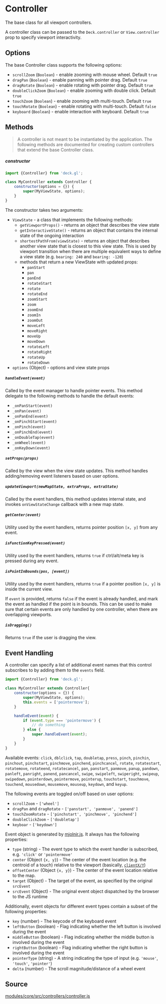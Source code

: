# Controller

The base class for all viewport controllers.

A controller class can be passed to the `Deck.controller` or `View.controller` prop to specify viewport interactivity.


## Options

The base Controller class supports the following options:

* `scrollZoom` (`Boolean`) - enable zooming with mouse wheel. Default `true`
* `dragPan` (`Boolean`) - enable panning with pointer drag. Default `true`
* `dragRotate` (`Boolean`) - enable rotating with pointer drag. Default `true`
* `doubleClickZoom` (`Boolean`) - enable zooming with double click. Default `true`
* `touchZoom` (`Boolean`) - enable zooming with multi-touch. Default `true`
* `touchRotate` (`Boolean`) - enable rotating with multi-touch. Default `false`
* `keyboard` (`Boolean`) - enable interaction with keyboard. Default `true`


## Methods

> A controller is not meant to be instantiated by the application. The following methods are documented for creating custom controllers that extend the base Controller class.

##### constructor

```js
import {Controller} from 'deck.gl';

class MyController extends Controller {
    constructor(options = {}) {
        super(MyViewState, options);
    }
}
```

The constructor takes two arguments:

* `ViewState` - a class that implements the following methods:
  - `getViewportProps()` - returns an object that describes the view state
  - `getInteractiveState()` - returns an object that contains the internal state of the ongoing interaction
  - `shortestPathFrom(viewState)` - returns an object that describes another view state that is closest to this view state. This is used by viewport transition when there are multiple equivalent ways to define a view state (e.g. `bearing: 240` and `bearing: -120`)
  - methods that return a new ViewState with updated props:
    + `panStart`
    + `pan`
    + `panEnd`
    + `rotateStart`
    + `rotate`
    + `rotateEnd`
    + `zoomStart`
    + `zoom`
    + `zoomEnd`
    + `zoomIn`
    + `zoomOut`
    + `moveLeft`
    + `moveRight`
    + `moveUp`
    + `moveDown`
    + `rotateLeft`
    + `rotateRight`
    + `rotateUp`
    + `rotateDown`
* `options` (Object) - options and view state props


##### `handleEvent(event)`

Called by the event manager to handle pointer events. This method delegate to the following methods to handle the default events:

* `_onPanStart(event)`
* `_onPan(event)`
* `_onPanEnd(event)`
* `_onPinchStart(event)`
* `_onPinch(event)`
* `_onPinchEnd(event)`
* `_onDoubleTap(event)`
* `_onWheel(event)`
* `_onKeyDown(event)`

##### `setProps(props)`

Called by the view when the view state updates. This method handles adding/removing event listeners based on user options.

##### `updateViewport(newMapState, extraProps, extraState)`

Called by the event handlers, this method updates internal state, and invokes `onViewStateChange` callback with a new map state.

##### `getCenter(event)`

Utility used by the event handlers, returns pointer position `[x, y]` from any event.

##### `isFunctionKeyPressed(event)`

Utility used by the event handlers, returns `true` if ctrl/alt/meta key is pressed during any event.

##### `isPointInBounds(pos, [event])`

Utility used by the event handlers, returns `true` if a pointer position `[x, y]` is inside the current view.

If `event` is provided, returns `false` if the event is already handled, and mark the event as handled if the point is in bounds. This can be used to make sure that certain events are only handled by one controller, when there are overlapping viewports.

##### `isDragging()`

Returns `true` if the user is dragging the view.



## Event Handling

A controller can specify a list of additional event names that this control subscribes to by adding them to the `events` field.

```js
import {Controller} from 'deck.gl';

class MyController extends Controller{
    constructor(options = {}) {
        super(MyViewState, options);
        this.events = ['pointermove'];
    }

    handleEvent(event) {
        if (event.type === 'pointermove') {
            // do something
        } else {
            super.handleEvent(event);
        }
    }
}
```

Available events: `click`, `dblclick`, `tap`, `doubletap`, `press`, `pinch`, `pinchin`, `pinchout`, `pinchstart`, `pinchmove`, `pinchend`, `pinchcancel`, `rotate`, `rotatestart`, `rotatemove`, `rotateend`, `rotatecancel`, `pan`, `panstart`, `panmove`, `panup`, `pandown`, `panleft`, `panright`, `panend`, `pancancel`, `swipe`, `swipeleft`, `swiperight`, `swipeup`, `swipedown`, `pointerdown`, `pointermove`, `pointerup`, `touchstart`, `touchmove`, `touchend`, `mousedown`, `mousemove`, `mouseup`, `keydown`, and `keyup`.

The following events are toggled on/off based on user options:

* `scrollZoom` - `['wheel']`
* `dragPan` and `dragRotate` - `['panstart', 'panmove', 'panend']`
* `touchZoomRotate` - `['pinchstart', 'pinchmove', 'pinchend']`
* `doubleClickZoom` - `['doubletap']`
* `keyboar` - `['keydown']`

Event object is generated by [mjolnir.js](https://github.com/uber-web/mjolnir.js). It always has the following properties:

* `type` (string) -  The event type to which the event handler is subscribed, e.g. `'click'` or `'pointermove'`
* `center` (Object `{x, y}`) - The center of the event location (e.g. the centroid of a touch) relative to the viewport (basically, [`clientX/Y`](https://developer.mozilla.org/en-US/docs/Web/API/MouseEvent/clientX))
* `offsetCenter` (Object `{x, y}`) - The center of the event location relative to the map.
* `target` (Object) - The target of the event, as specified by the original `srcEvent`
* `srcEvent` (Object) - The original event object dispatched by the browser to the JS runtime

Additionally, event objects for different event types contain a subset of the following properties:

* `key` (number) - The keycode of the keyboard event
* `leftButton` (boolean) - Flag indicating whether the left button is involved during the event
* `middleButton` (boolean) - Flag indicating whether the middle button is involved during the event
* `rightButton` (boolean) - Flag indicating whether the right button is involved during the event
* `pointerType` (string) - A string indicating the type of input (e.g. `'mouse'`, `'touch'`, `'pointer'`)
* `delta` (number) - The scroll magnitude/distance of a wheel event



## Source

[modules/core/src/controllers/controller.js](https://github.com/uber/deck.gl/tree/7.3-release/modules/core/src/controllers/controller.js)
